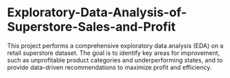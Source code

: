 # Exploratory-Data-Analysis-of-Superstore-Sales-and-Profit
This project performs a comprehensive exploratory data analysis (EDA) on a retail superstore dataset. The goal is to identify key areas for improvement, such as unprofitable product categories and underperforming states, and to provide data-driven recommendations to maximize profit and efficiency.
